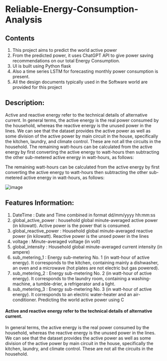 # Reliable-Energy-Consumption-Analysis
## Contents
1. This project aims to predict the world active power 
2. From the predicted power, it uses ChatGPT API to give power saving recommendations on our total Energy Consumption.
3. UI is built using Python flask 
4. Also a time series LSTM for forecasting monthly power consumption is present.
5. All the design documents typically used in the Software world are provided for this project ![]()

## Description:
Active and reactive energy refer to the technical details of alternative current. In general terms, the active energy is the real power consumed by the household, whereas the reactive energy is the unused power in the lines. We can see that the dataset provides the active power as well as some division of the active power by main circuit in the house, specifically the kitchen, laundry, and climate control. These are not all the circuits in the household. The remaining watt-hours can be calculated from the active energy by first converting the active energy to watt-hours then subtracting the other sub-metered active energy in watt-hours, as follows:

The remaining watt-hours can be calculated from the active energy by first converting the active energy to watt-hours then subtracting the other sub-metered active energy in watt-hours, as follows:

 ![image](https://github.com/SuriyaaVijay/Reliable-Energy-Consumption-Analysis/assets/92075531/cf0ad888-dcc1-4845-9b5a-a806a67e8911)

## Features Information:

1. DateTime : Date and Time combined in format dd/mm/yyyy hh:mm:ss
2. global_active_power : household global minute-averaged active power (in kilowatt). Active power is the power that is consumed.
3. global_reactive_power : Household global minute-averaged reactive power (in kilowatt). Reactive power is the unsed power in the lines
4. voltage : Minute-averaged voltage (in volt)
5. global_intensity : Household global minute-averaged current intensity (in ampere)
6. sub_metering_1 : Energy sub-metering No. 1 (in watt-hour of active energy). It corresponds to the kitchen, containing mainly a dishwasher, an oven and a microwave (hot plates are not electric but gas powered).
7. sub_metering_2 : Energy sub-metering No. 2 (in watt-hour of active energy). It corresponds to the laundry room, containing a washing-machine, a tumble-drier, a refrigerator and a light.
8. sub_metering_3 : Energy sub-metering No. 3 (in watt-hour of active energy). It corresponds to an electric water-heater and an air-conditioner.
Predicting the world active power using C

#### Active and reactive energy refer to the technical details of alternative current.

In general terms, the active energy is the real power consumed by the household, whereas the reactive energy is the unused power in the lines.
We can see that the dataset provides the active power as well as some division of the active power by main circuit in the house, specifically the kitchen, laundry, and climate control. These are not all the circuits in the household.

